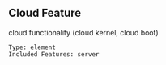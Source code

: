 ## Cloud Feature
cloud functionality (cloud kernel, cloud boot)

	Type: element
	Included Features: server
  
  #
